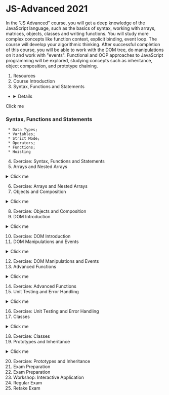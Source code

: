 # JS-Advanced 2021

In the "JS Advanced" course, you will get a deep knowledge of the JavaScript language, such as the basics of syntax, working with arrays, matrices, objects, classes and writing functions. You will study more complex concepts like function context, explicit binding, event loop. The course will develop your algorithmic thinking. After successful completion of this course, you will be able to work with the DOM tree, do manipulations on it and work with "events". Functional and OOP approaches to JavaScript programming will be explored, studying concepts such as inheritance, object composition, and prototype chaining.

1. Resources
2. Course Introduction
3. Syntax, Functions and Statements  
 - <details>
  <summary>Click me</summary>
  
  ### Syntax, Functions and Statements
     * Data Types;
     * Variables;
     * Strict Mode;
     * Operators;
     * Functions;
     * Hoisting
</details>

4. Exercise: Syntax, Functions and Statements
5. Arrays and Nested Arrays
<details>
  <summary>Click me</summary>
  
  ### Arrays and Nested Arrays
     * Arrays (definition, accessing elements, properties and methods);
     * Nested Arrays (definition, loop through nested arrays, manipulate data).
</details>

6. Exercise: Arrays and Nested Arrays
7. Objects and Composition
<details>
  <summary>Click me</summary>
  
  ### Objects and Composition
     * Objects (object and properties);
     * JSON;
     * Object Composition;
     * Modular Code.
</details>

8. Exercise: Objects and Composition
9. DOM Introduction
<details>
  <summary>Click me</summary>
  
  ### DOM Introduction
     * Browser API;
     * Document Object Model;
     * HTML Elements;
     * Targeting Elements;
     * Using the DOM API
</details>

10. Exercise: DOM Introduction
11. DOM Manipulations and Events
<details>
  <summary>Click me</summary>
  
  ### DOM Manipulations and Events
     * Creating and Manipulating Elements;
     * Handling Events;
     * Event Types
     * Event Object Properties and Methods
</details>

12. Exercise: DOM Manipulations and Events
13. Advanced Functions
<details>
  <summary>Click me</summary>
  
  ### Advanced Functions
     * Functional Programming Overview;
     * Closures;
     * Currying and Partial Applications;
     * Function Composition;
     * Execution Context
</details>

14. Exercise: Advanced Functions
15. Unit Testing and Error Handling
<details>
  <summary>Click me</summary>
  
  ### Unit Testing and Error Handling
     * Exception Handling;
     * Modules;
     * Unit Testing - Concepts;
     * Mocha and Chai for Unit Testing
</details>

16. Exercise: Unit Testing and Error Handling
17. Classes
<details>
  <summary>Click me</summary>
  
  ### Classes
     * Defining Classes;
     * Properties and Accessors;
     * Component Approach;
     * Testing Classes
</details>

18. Exercise: Classes
19. Prototypes and Inheritance
<details>
  <summary>Click me</summary>
  
  ### Prototypes and Inheritance
     * Inheritance;
     * Classical Inheritance;
     * Prototype Chain.
</details>

20. Exercise: Prototypes and Inheritance
21. Exam Preparation
22. Exam Preparation
23. Workshop: Interactive Application
24. Regular Exam
25. Retake Exam
